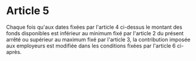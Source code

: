 # Article 5

Chaque fois qu'aux dates fixées par l'article 4 ci-dessus le montant des fonds disponibles est inférieur au minimum fixé par l'article 2 du présent arrêté ou supérieur au maximum fixé par l'article 3, la contribution imposée aux employeurs est modifiée dans les conditions fixées par l'article 6 ci-après.
